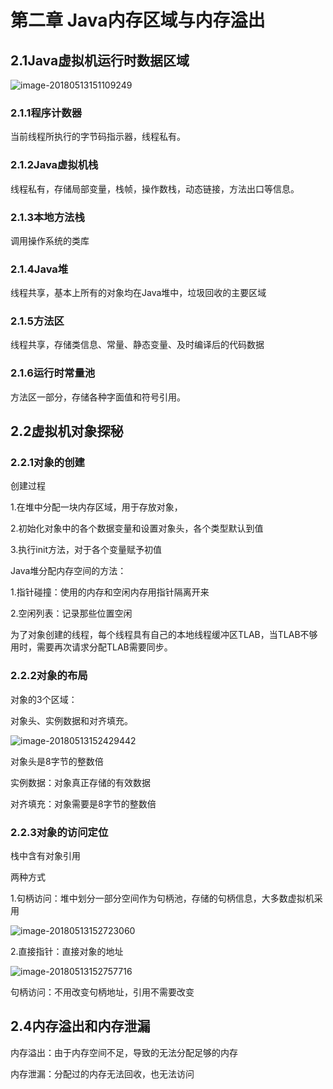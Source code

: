 # 第二章 Java内存区域与内存溢出

## 2.1Java虚拟机运行时数据区域

![image-20180513151109249](/Users/youyujie/Documents/读书笔记/深入理解Java虚拟机/JVM运行时数据区.png)

### 2.1.1程序计数器

当前线程所执行的字节码指示器，线程私有。

### 2.1.2Java虚拟机栈

线程私有，存储局部变量，栈帧，操作数栈，动态链接，方法出口等信息。

### 2.1.3本地方法栈

调用操作系统的类库

### 2.1.4Java堆

线程共享，基本上所有的对象均在Java堆中，垃圾回收的主要区域

### 2.1.5方法区

线程共享，存储类信息、常量、静态变量、及时编译后的代码数据

### 2.1.6运行时常量池

方法区一部分，存储各种字面值和符号引用。

## 2.2虚拟机对象探秘

### 2.2.1对象的创建

创建过程

1.在堆中分配一块内存区域，用于存放对象，

2.初始化对象中的各个数据变量和设置对象头，各个类型默认到值

3.执行init方法，对于各个变量赋予初值

Java堆分配内存空间的方法：

1.指针碰撞：使用的内存和空闲内存用指针隔离开来

2.空闲列表：记录那些位置空闲

为了对象创建的线程，每个线程具有自己的本地线程缓冲区TLAB，当TLAB不够用时，需要再次请求分配TLAB需要同步。

### 2.2.2对象的布局

对象的3个区域：

对象头、实例数据和对齐填充。

![image-20180513152429442](/Users/youyujie/Documents/读书笔记/深入理解Java虚拟机/对象头信息.png)

对象头是8字节的整数倍

实例数据：对象真正存储的有效数据

对齐填充：对象需要是8字节的整数倍

### 2.2.3对象的访问定位

栈中含有对象引用

两种方式

1.句柄访问：堆中划分一部分空间作为句柄池，存储的句柄信息，大多数虚拟机采用

![image-20180513152723060](/Users/youyujie/Documents/读书笔记/深入理解Java虚拟机/句柄访问.png)

2.直接指针：直接对象的地址

![image-20180513152757716](/Users/youyujie/Documents/读书笔记/深入理解Java虚拟机/直接指针.png)

句柄访问：不用改变句柄地址，引用不需要改变

## 2.4内存溢出和内存泄漏

内存溢出：由于内存空间不足，导致的无法分配足够的内存

内存泄漏：分配过的内存无法回收，也无法访问